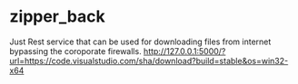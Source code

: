 # zipper_back

Just Rest service that can be used for downloading files from internet bypassing  the coroporate firewalls.
http://127.0.0.1:5000/?url=https://code.visualstudio.com/sha/download?build=stable&os=win32-x64

